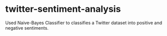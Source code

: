 # twitter-sentiment-analysis
Used Naive-Bayes Classifier to classifies a Twitter dataset into positive and negative sentiments. 
